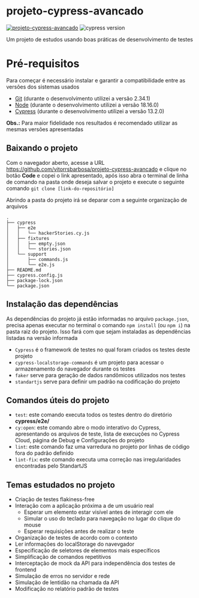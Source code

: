 # projeto-cypress-avancado
[![projeto-cypress-avancado](https://img.shields.io/endpoint?url=https://cloud.cypress.io/badge/simple/zew9s7/main&style=flat&logo=cypress)](https://cloud.cypress.io/projects/zew9s7/runs)
![cypress version](https://img.shields.io/badge/cypress-13.2.0-brightgreen)

Um projeto de estudos usando boas práticas de desenvolvimento de testes

# Pré-requisitos
Para começar é necessário instalar e garantir a compatibilidade entre as versões dos sistemas usados

- [Git](https://git-scm.com) (durante o desenvolvimento utilizei a versão 2.34.1)
- [Node](https://nodejs.org) (durante o desenvolvimento utilizei a versão 18.16.0)
- [Cypress](https://www.cypress.io/) (durante o desenvolvimento utilizei a versão 13.2.0)

**Obs.:** Para maior fidelidade nos resultados é recomendado utilizar as mesmas versões apresentadas

## Baixando o projeto
Com o navegador aberto, acesse a URL https://github.com/vitorrsbarbosa/projeto-cypress-avancado e clique no botão **Code** e copei o link apresentado, após isso abra o terminal de linha de comando na pasta onde deseja salvar o projeto e execute o seguinte comando `git clone [link-do-repositório]`

Abrindo a pasta do projeto irá se deparar com a seguinte organização de arquivos
```
.
├── cypress
│   ├── e2e
│   │   └── hackerStories.cy.js
│   ├── fixtures
│   │   ├── empty.json
│   │   └── stories.json
│   └── support
│       ├── commands.js
│       └── e2e.js
├── README.md
├── cypress.config.js
├── package-lock.json
└── package.json
```

## Instalação das dependências
As dependências do projeto já estão informadas no arquivo `package.json`, precisa apenas executar no terminal o comando `npm install` (ou `npm i`) na pasta raiz do projeto. Isso fará com que sejam instaladas as dependências listadas na versão informada

- `Cypress` é o framework de testes no qual foram criados os testes deste projeto
- `cypress-localstorage-commands` é um projeto para acessar o armazenamento do navegador durante os testes
- `faker` serve para geração de dados randômicos utilizados nos testes
- `standartjs` serve para definir um padrão na codificação do projeto

## Comandos úteis do projeto
- `test`: este comando executa todos os testes dentro do diretório **cypress/e2e/**
- `cy:open`: este comando abre o modo interativo do Cypress, apresentando os arquivos de teste, lista de execuções no Cypress Cloud, página de Debug e Configurações do projeto
- `lint`: este comando faz uma varredura no projeto por linhas de código fora do padrão definido
- `lint-fix`: este comando executa uma correção nas irregularidades encontradas pelo StandartJS

## Temas estudados no projeto

- Criação de testes flakiness-free
- Interação com a aplicação próxima a de um usuário real
  - Esperar um elemento estar visível antes de interagir com ele
  - Simular o uso do teclado para navegação no lugar do clique do mouse
  - Esperar requisições antes de realizar o teste
- Organização de testes de acordo com o contexto
- Ler informações do localStorage do navevgador
- Especificação de seletores de elementos mais específicos
- Simplificação de comandos repetitivos
- Interceptação de mock da API para independência dos testes de frontend
- Simulação de erros no servidor e rede
- Simulação de lentidão na chamada da API
- Modificação no relatório padrão de testes
